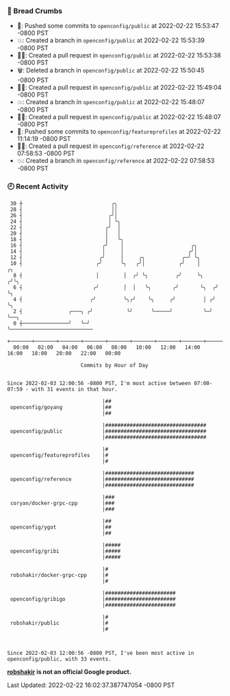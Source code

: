 ### 🍞 Bread Crumbs

 * 🚢: Pushed some commits to `openconfig/public` at 2022-02-22 15:53:47 -0800 PST
 * 💥: Created a branch in `openconfig/public` at 2022-02-22 15:53:39 -0800 PST
 * ✍🏼: Created a pull request in `openconfig/public` at 2022-02-22 15:53:38 -0800 PST
 * 🗑: Deleted a branch in `openconfig/public` at 2022-02-22 15:50:45 -0800 PST
 * ✍🏼: Created a pull request in `openconfig/public` at 2022-02-22 15:49:04 -0800 PST
 * 💥: Created a branch in `openconfig/public` at 2022-02-22 15:48:07 -0800 PST
 * ✍🏼: Created a pull request in `openconfig/public` at 2022-02-22 15:48:07 -0800 PST
 * 🚢: Pushed some commits to `openconfig/featureprofiles` at 2022-02-22 11:14:19 -0800 PST
 * ✍🏼: Created a pull request in `openconfig/reference` at 2022-02-22 07:58:53 -0800 PST
 * 💥: Created a branch in `openconfig/reference` at 2022-02-22 07:58:53 -0800 PST

### 🕘 Recent Activity
```
 30 ┼                             ╭╮
 28 ┤                             ││
 26 ┤                            ╭╯│
 24 ┤                            │ ╰╮
 22 ┤                           ╭╯  │
 20 ┤                           │   │
 18 ┤                           │   ╰╮
 16 ┤                          ╭╯    │                      ╭╮
 14 ┤                          │     │                     ╭╯│
 12 ┤                         ╭╯     │     ╭╮            ╭─╯ ╰╮
 10 ┤                        ╭╯      ╰╮   ╭╯│           ╭╯    │      ╭╮
  8 ┤                        │        │  ╭╯ ╰╮         ╭╯     ╰╮    ╭╯╰╮
  6 ┤                       ╭╯        │  │   ╰╮       ╭╯       ╰╮  ╭╯  ╰╮
  4 ┤                      ╭╯         ╰╮╭╯    ╰╮     ╭╯         │ ╭╯    ╰╮
  2 ┤               ╭───╮ ╭╯           ╰╯      ╰─────╯          ╰─╯      ╰──╮
  0 ┼───────────────╯   ╰─╯                                                 ╰───────────────────────────
    +───────+───────+───────+───────+───────+───────+───────+───────+───────+───────+───────+───────+────
  00:00   02:00   04:00   06:00   08:00   10:00   12:00   14:00   16:00   18:00   20:00   22:00   00:00   

						Commits by Hour of Day


Since 2022-02-03 12:00:56 -0800 PST, I'm most active between 07:00-07:59 - with 31 events in that hour.

```



```
                               |##
 openconfig/goyang             |##
                               |##

                               |#################################
 openconfig/public             |#################################
                               |#################################

                               |#
 openconfig/featureprofiles    |#
                               |#

                               |#############################
 openconfig/reference          |#############################
                               |#############################

                               |###
 coryan/docker-grpc-cpp        |###
                               |###

                               |##
 openconfig/ygot               |##
                               |##

                               |#####
 openconfig/gribi              |#####
                               |#####

                               |#
 robshakir/docker-grpc-cpp     |#
                               |#

                               |#######################
 openconfig/gribigo            |#######################
                               |#######################

                               |#
 robshakir/public              |#
                               |#



Since 2022-02-03 12:00:56 -0800 PST, I've been most active in openconfig/public, with 33 events.

```
**[robshakir](mailto:robjs@google.com) is not an official Google product.**  


Last Updated: 2022-02-22 16:02:37.387747054 -0800 PST
